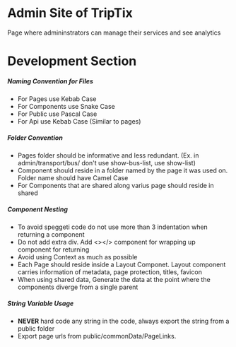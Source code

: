 # **Admin Site of TripTix**

Page where admininstrators can manage their services and see analytics

# Development Section

##### Naming Convention for Files

* For Pages use Kebab Case
* For Components use Snake Case
* For Public use Pascal Case
* For Api use Kebab Case (Similar to pages)

##### Folder Convention

* Pages folder should be informative and less redundant. (Ex. in admin/transport/bus/ don't use show-bus-list, use show-list)
* Component should reside in a folder named by the page it was used on. Folder name should have Camel Case
* For Components that are shared along varius page should reside in shared

##### Component Nesting

* To avoid speggeti code do not use more than 3 indentation when returning a component
* Do not add extra div. Add <></> component for wrapping up component for returning
* Avoid using Context as much as possible
* Each Page should reside inside a Layout Componet. Layout component carries information of metadata, page protection, titles, favicon
* When using shared data, Generate the data at the point where the components diverge from a single parent

##### String Variable Usage

* **NEVER** hard code any string in the code, always export the string from a public folder
* Export page urls from public/commonData/PageLinks.
